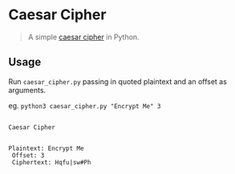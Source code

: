 # Caesar Cipher
>A simple [caesar cipher](https://en.wikipedia.org/wiki/Caesar_cipher) in Python.

## Usage
Run <code>caesar_cipher.py</code> passing in quoted plaintext and an offset as arguments. 

eg. <code>python3 caesar_cipher.py "Encrypt Me" 3</code>

<code>
Caesar Cipher

Plaintext: Encrypt Me <br>
Offset: 3<br>
Ciphertext: Hqfu|sw#Ph<br>
</code>